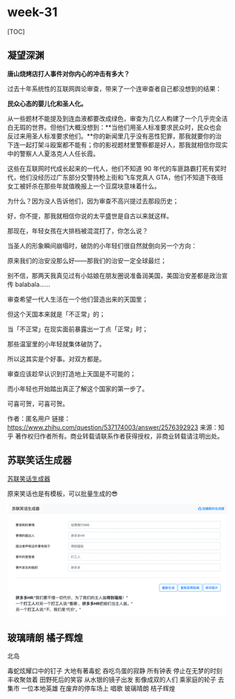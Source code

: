 # week-31

[TOC]



## 凝望深渊

**唐山烧烤店打人事件对你内心的冲击有多大？**

过去十年系统性的互联网舆论审查，带来了一个连审查者自己都没想到的结果：

**民众心态的婴儿化和圣人化。**

从一些题材不能提及到连血液都要改成绿色，审查为几亿人构建了一个几乎完全洁白无瑕的世界。但他们大概没想到：**当他们用圣人标准要求民众时，民众也会反过来用圣人标准要求他们。**你的新闻里几乎没有恶性犯罪，那我就要你的治下连一起打架斗殴案都不能有；你的影视题材里警察都是好人，那我就相信你现实中的警察人人夏洛克人人任长霞。

这些在互联网时代成长起来的一代人，他们不知道 90 年代的车匪路霸打死有奖时代，他们没经历过广东部分交警持枪上街和飞车党真人 GTA，他们不知道下夜班女工被奸杀在那些年就值晚报上一个豆腐块意味着什么。

为什么？因为没人告诉他们，因为审查不高兴提过去那段历史；

好，你不提，那我就相信你说的太平盛世是自古以来就这样。

那现在，年轻女孩在大排档被混混打了，你怎么说？



当圣人的形象瞬间崩塌时，破防的小年轻们很自然就倒向另一个方向：

原来我们的治安没那么好——那我们的治安一定全球最烂；

别不信，那两天我真见过有小姑娘在朋友圈说准备润美国，美国治安差都是政治宣传 balabala……



审查希望一代人生活在一个他们营造出来的天国里；

但这个天国本来就是「不正常」的；

当「不正常」在现实面前暴露出一丁点「正常」时；

那些温室里的小年轻就集体破防了。



所以这其实是个好事。对双方都是。

审查应该趁早认识到打造地上天国是不可能的；

而小年轻也开始踏出真正了解这个国家的第一步了。

可喜可贺，可喜可贺。

作者：匿名用户
链接：https://www.zhihu.com/question/537174003/answer/2576392923
来源：知乎
著作权归作者所有。商业转载请联系作者获得授权，非商业转载请注明出处。



## 苏联笑话生成器

[苏联笑话生成器](https://disksing.com/sao-gen-gen/3)

原来笑话也是有模板，可以批量生成的😎

![image-20220802081404027](assets/image-20220802081404027.png)



## 玻璃晴朗 橘子辉煌

北岛

毒蛇炫耀口中的钉子
大地有著毒蛇
吞吃鸟蛋的寂静
所有钟表
停止在无梦的时刻
丰收聚敛着
田野死后的笑容
从水银的镜子出发
影像成双的人们
乘家庭的轮子
去集市
一位本地英雄
在废弃的停车场上
唱歌
玻璃晴朗
桔子辉煌
